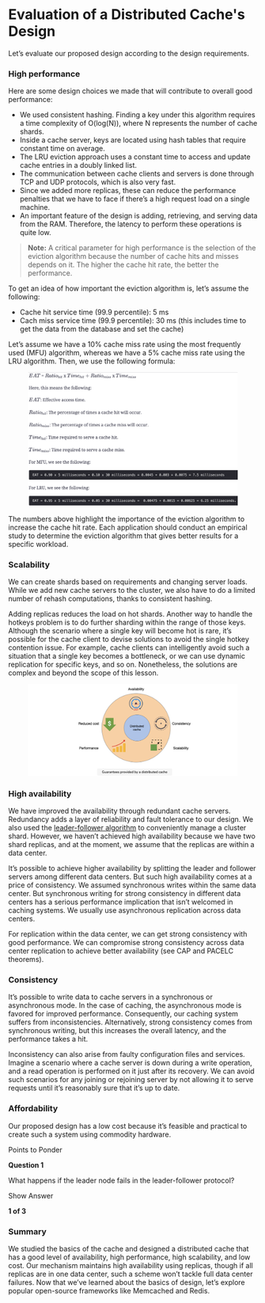 # Evaluation of a Distributed Cache's Design

Let’s evaluate our proposed design according to the design requirements.

### High performance <a href="#high-performance-0" id="high-performance-0"></a>

Here are some design choices we made that will contribute to overall good performance:

* We used consistent hashing. Finding a key under this algorithm requires a time complexity of O(log(N)), where N represents the number of cache shards.
* Inside a cache server, keys are located using hash tables that require constant time on average.
* The LRU eviction approach uses a constant time to access and update cache entries in a doubly linked list.
* The communication between cache clients and servers is done through TCP and UDP protocols, which is also very fast.
* Since we added more replicas, these can reduce the performance penalties that we have to face if there’s a high request load on a single machine.
* An important feature of the design is adding, retrieving, and serving data from the RAM. Therefore, the latency to perform these operations is quite low.

> **Note:** A critical parameter for high performance is the selection of the eviction algorithm because the number of cache hits and misses depends on it. The higher the cache hit rate, the better the performance.

To get an idea of how important the eviction algorithm is, let’s assume the following:

* Cache hit service time (99.9 percentile): 5 ms
* Cach miss service time (99.9 percentile): 30 ms (this includes time to get the data from the database and set the cache)

Let’s assume we have a 10% cache miss rate using the most frequently used (MFU) algorithm, whereas we have a 5% cache miss rate using the LRU algorithm. Then, we use the following formula:

<figure><img src="../.gitbook/assets/Screenshot 2023-09-03 at 12.36.41 AM.png" alt=""><figcaption></figcaption></figure>

The numbers above highlight the importance of the eviction algorithm to increase the cache hit rate. Each application should conduct an empirical study to determine the eviction algorithm that gives better results for a specific workload.

### Scalability <a href="#scalability-1" id="scalability-1"></a>

We can create shards based on requirements and changing server loads. While we add new cache servers to the cluster, we also have to do a limited number of rehash computations, thanks to consistent hashing.

Adding replicas reduces the load on hot shards. Another way to handle the hotkeys problem is to do further sharding within the range of those keys. Although the scenario where a single key will become hot is rare, it’s possible for the cache client to devise solutions to avoid the single hotkey contention issue. For example, cache clients can intelligently avoid such a situation that a single key becomes a bottleneck, or we can use dynamic replication for specific keys, and so on. Nonetheless, the solutions are complex and beyond the scope of this lesson.

<figure><img src="../.gitbook/assets/Screenshot 2023-09-03 at 12.37.03 AM.png" alt=""><figcaption></figcaption></figure>

### High availability <a href="#high-availability-0" id="high-availability-0"></a>

We have improved the availability through redundant cache servers. Redundancy adds a layer of reliability and fault tolerance to our design. We also used the [leader-follower algorithm](https://www.educative.io/collection/page/10370001/4941429335392256/5241733675220992#Single-leader-/-primary-secondary-replication) to conveniently manage a cluster shard. However, we haven’t achieved high availability because we have two shard replicas, and at the moment, we assume that the replicas are within a data center.

It’s possible to achieve higher availability by splitting the leader and follower servers among different data centers. But such high availability comes at a price of consistency. We assumed synchronous writes within the same data center. But synchronous writing for strong consistency in different data centers has a serious performance implication that isn’t welcomed in caching systems. We usually use asynchronous replication across data centers.

For replication within the data center, we can get strong consistency with good performance. We can compromise strong consistency across data center replication to achieve better availability (see CAP and PACELC theorems).

### Consistency <a href="#consistency-1" id="consistency-1"></a>

It’s possible to write data to cache servers in a synchronous or asynchronous mode. In the case of caching, the asynchronous mode is favored for improved performance. Consequently, our caching system suffers from inconsistencies. Alternatively, strong consistency comes from synchronous writing, but this increases the overall latency, and the performance takes a hit.

Inconsistency can also arise from faulty configuration files and services. Imagine a scenario where a cache server is down during a write operation, and a read operation is performed on it just after its recovery. We can avoid such scenarios for any joining or rejoining server by not allowing it to serve requests until it’s reasonably sure that it’s up to date.

### Affordability <a href="#affordability-2" id="affordability-2"></a>

Our proposed design has a low cost because it’s feasible and practical to create such a system using commodity hardware.

Points to Ponder

**Question 1**

What happens if the leader node fails in the leader-follower protocol?

Show Answer

**1 of 3**

### Summary <a href="#summary-0" id="summary-0"></a>

We studied the basics of the cache and designed a distributed cache that has a good level of availability, high performance, high scalability, and low cost. Our mechanism maintains high availability using replicas, though if all replicas are in one data center, such a scheme won’t tackle full data center failures. Now that we’ve learned about the basics of design, let’s explore popular open-source frameworks like Memcached and Redis.
